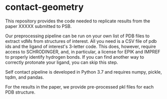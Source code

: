 # contact-geometry

This repository provides the code needed to replicate results from the paper XXXXX submitted to PSB.

Our preprocessing pipeline can be run on your own list of PDB files to extract vdMs from structures of interest. All you need is a CSV file of pdb ids and the ligand of interest's 3-letter code. This does, however, require access to SCHRODINGER, and, in particular, a license for EPIK and IMPREF to properly identify hydrogen bonds. If you can find another way to correctly protonate your ligand, you can skip this step.

Self contact pipeline is developed in Python 3.7 and requires numpy, pickle, tqdm, and pandas.

For the results in the paper, we provide pre-processed pkl files for each PDB structure. 

